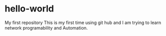 # hello-world
My first repository
This is my first time using git hub and I am trying to learn network programability and Automation.
